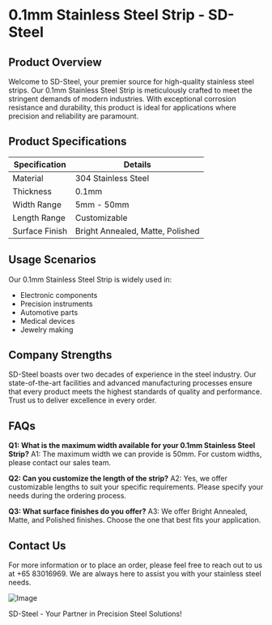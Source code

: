 # 0.1mm Stainless Steel Strip - SD-Steel

## Product Overview
Welcome to SD-Steel, your premier source for high-quality stainless steel strips. Our 0.1mm Stainless Steel Strip is meticulously crafted to meet the stringent demands of modern industries. With exceptional corrosion resistance and durability, this product is ideal for applications where precision and reliability are paramount.

## Product Specifications

| Specification | Details |
|---------------|---------|
| Material      | 304 Stainless Steel |
| Thickness     | 0.1mm   |
| Width Range   | 5mm - 50mm |
| Length Range  | Customizable |
| Surface Finish| Bright Annealed, Matte, Polished |

## Usage Scenarios
Our 0.1mm Stainless Steel Strip is widely used in:
- Electronic components
- Precision instruments
- Automotive parts
- Medical devices
- Jewelry making

## Company Strengths
SD-Steel boasts over two decades of experience in the steel industry. Our state-of-the-art facilities and advanced manufacturing processes ensure that every product meets the highest standards of quality and performance. Trust us to deliver excellence in every order.

## FAQs
**Q1: What is the maximum width available for your 0.1mm Stainless Steel Strip?**
A1: The maximum width we can provide is 50mm. For custom widths, please contact our sales team.

**Q2: Can you customize the length of the strip?**
A2: Yes, we offer customizable lengths to suit your specific requirements. Please specify your needs during the ordering process.

**Q3: What surface finishes do you offer?**
A3: We offer Bright Annealed, Matte, and Polished finishes. Choose the one that best fits your application.

## Contact Us
For more information or to place an order, please feel free to reach out to us at +65 83016969. We are always here to assist you with your stainless steel needs.

![Image](https://github.com/user-attachments/assets/2567258e-e124-4816-932d-1809bd27ef0b)

SD-Steel - Your Partner in Precision Steel Solutions!